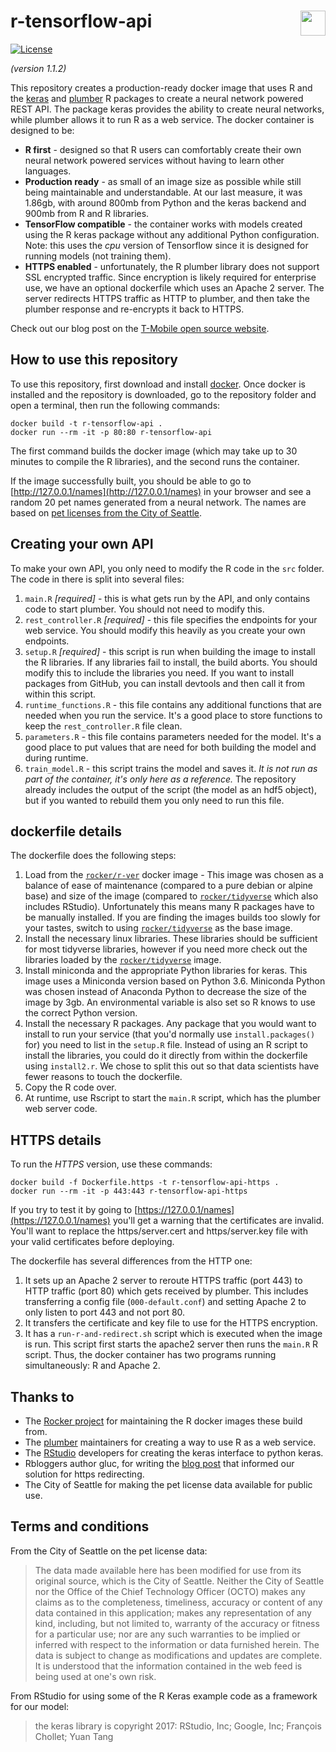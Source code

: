 # r-tensorflow-api <img src="misc/logo.png" align="right" height="40px" />

[![License](https://img.shields.io/badge/License-Apache%202.0-yellowgreen.svg)](LICENSE)

_(version 1.1.2)_

This repository creates a production-ready docker image that uses R and the [keras](https://keras.rstudio.com/) and [plumber](https://github.com/trestletech/plumber) R packages to create a neural network powered REST API. The package keras provides the ability to create neural networks, while plumber allows it to run R as a web service. The docker container is designed to be:

* __R first__ - designed so that R users can comfortably create their own neural network powered services without having to learn other languages.
* __Production ready__ - as small of an image size as possible while still being maintainable and understandable. At our last measure, it was 1.86gb, with around 800mb from Python and the keras backend and 900mb from R and R libraries.
* __TensorFlow compatible__ - the container works with models created using the R keras package without any additional Python configuration. Note: this uses the _cpu_ version of Tensorflow since it is designed for running models (not training them).
* __HTTPS enabled__ - unfortunately, the R plumber library does not support SSL encrypted traffic. Since encryption is likely required for enterprise use, we have an optional dockerfile which uses an Apache 2 server. The server redirects HTTPS traffic as HTTP to plumber, and then take the plumber response and re-encrypts it back to HTTPS.

Check out our blog post on the [T-Mobile open source website](https://opensource.t-mobile.com/blog/posts/r-tensorflow-api/).

## How to use this repository

To use this repository, first download and install [docker](https://www.docker.com/get-started). Once docker is installed and the repository is downloaded, go to the repository folder and open a terminal, then run the following commands:

```
docker build -t r-tensorflow-api .
docker run --rm -it -p 80:80 r-tensorflow-api
```

The first command builds the docker image (which may take up to 30 minutes to compile the R libraries), and the second runs the container.

If the image successfully built, you should be able to go to [http://127.0.0.1/names](http://127.0.0.1/names) in your browser and see a random 20 pet names generated from a neural network. The names are based on [pet licenses from the City of Seattle](https://data.seattle.gov/Community/Seattle-Pet-Licenses/jguv-t9rb).

## Creating your own API

To make your own API, you only need to modify the R code in the `src` folder. The code in there is split into several files:

  1. `main.R` _[required]_ - this is what gets run by the API, and only contains code to start plumber. You should not need to modify this.
  2. `rest_controller.R` _[required]_ - this file specifies the endpoints for your web service. You should modify this heavily as you create your own endpoints.
  3. `setup.R` _[required]_ - this script is run when building the image to install the R libraries. If any libraries fail to install, the build aborts. You should modify this to include the libraries you need. If you want to install packages from GitHub, you can install devtools and then call it from within this script.
  4. `runtime_functions.R` - this file contains any additional functions that are needed when you run the service. It's a good place to store functions to keep the `rest_controller.R` file clean.
  5. `parameters.R` - this file contains parameters needed for the model. It's a good place to put values that are need for both building the model and during runtime.
  6. `train_model.R` - this script trains the model and saves it. _It is not run as part of the container, it's only here as a reference._ The repository already includes the output of the script (the model as an hdf5 object), but if you wanted to rebuild them you only need to run this file.

## dockerfile details

The dockerfile does the following steps:

  1. Load from the [`rocker/r-ver`](https://hub.docker.com/r/rocker/r-ver/) docker image - This image was chosen as a balance of ease of maintenance (compared to a pure debian or alpine base) and size of the image (compared to [`rocker/tidyverse`](https://hub.docker.com/r/rocker/tidyverse/) which also includes RStudio). Unfortunately this means many R packages have to be manually installed. If you are finding the images builds too slowly for your tastes, switch to using [`rocker/tidyverse`](https://hub.docker.com/r/rocker/tidyverse/) as the base image.
  2. Install the necessary linux libraries. These libraries should be sufficient for most tidyverse libraries, however if you need more check out the libraries loaded by the [`rocker/tidyverse`](https://hub.docker.com/r/rocker/tidyverse/) image.
  3. Install miniconda and the appropriate Python libraries for keras. This image uses a Miniconda version based on Python 3.6. Miniconda Python was chosen instead of Anaconda Python to decrease the size of the image by 3gb. An environmental variable is also set so R knows to use the correct Python version.
  4. Install the necessary R packages. Any package that you would want to install to run your service (that you'd normally use `install.packages()` for) you need to list in the `setup.R` file. Instead of using an R script to install the libraries, you could do it directly from within the dockerfile using `install2.r`. We chose to split this out so that data scientists have fewer reasons to touch the dockerfile.
  5. Copy the R code over.
  6. At runtime, use Rscript to start the `main.R` script, which has the plumber web server code.

## HTTPS details

To run the _HTTPS_ version, use these commands:

```
docker build -f Dockerfile.https -t r-tensorflow-api-https .
docker run --rm -it -p 443:443 r-tensorflow-api-https
```

If you try to test it by going to [https://127.0.0.1/names](https://127.0.0.1/names) you'll get a warning that the certificates are invalid. You'll want to replace the https/server.cert and https/server.key file with your valid certificates before deploying.

The dockerfile has several differences from the HTTP one:

  1. It sets up an Apache 2 server to reroute HTTPS traffic (port 443) to HTTP traffic (port 80) which gets received by plumber. This includes transferring a config file (`000-default.conf`) and setting Apache 2 to only listen to port 443 and not port 80.
  2. It transfers the certificate and key file to use for the HTTPS encryption.
  3. It has a `run-r-and-redirect.sh` script which is executed when the image is run. This script first starts the apache2 server then runs the `main.R` R script. Thus, the docker container has two programs running simultaneously: R and Apache 2.

## Thanks to

  * The [Rocker project](https://www.rocker-project.org/) for maintaining the R docker images these build from.
  * The [plumber](https://github.com/trestletech/plumber) maintainers for creating a way to use R as a web service.
  * The [RStudio](https://www.rstudio.com/) developers for creating the keras interface to python keras.
  * Rbloggers author gluc, for writing the [blog post](https://www.r-bloggers.com/shiny-https-securing-shiny-open-source-with-ssl/) that informed our solution for https redirecting.
  * The City of Seattle for making the pet license data available for public use.

## Terms and conditions

From the City of Seattle on the pet license data:

> The data made available here has been modified for use from its original source, which is the City of Seattle. Neither the City of Seattle nor the Office of the Chief Technology Officer (OCTO) makes any claims as to the completeness, timeliness, accuracy or content of any data contained in this application; makes any representation of any kind, including, but not limited to, warranty of the accuracy or fitness for a particular use; nor are any such warranties to be implied or inferred with respect to the information or data furnished herein. The data is subject to change as modifications and updates are complete. It is understood that the information contained in the web feed is being used at one's own risk.

From RStudio for using some of the R Keras example code as a framework for our model:

> the keras library is copyright 2017: RStudio, Inc; Google, Inc; François Chollet; Yuan Tang
